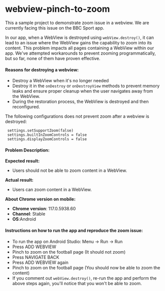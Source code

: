 # webview-pinch-to-zoom

This a sample project to demonstrate zoom issue in a webview. We are currently facing this issue on the BBC Sport app.

In our app, when a WebView is destroyed using `webView.destroy()`, it can lead to an issue where the WebView gains the capability to zoom into its content.
This problem impacts all pages containing a WebView within our app. We've attempted workarounds to prevent zooming programmatically, but so far, none of them have proven effective.

#### Reasons for destroying a webview:
* Destroy a WebView when it's no longer needed
* Destroy it in the `onDestroy` or `onDestroyView` methods to prevent memory leaks and ensure proper cleanup when the user navigates away from the WebView.
* During the restoration process, the WebView is destroyed and then reconfigured.

The following configurations does not prevent zoom after a webview is destroyed:
```
 settings.setSupportZoom(false)
 settings.builtInZoomControls = false
 settings.displayZoomControls = false
```

#### Problem Description:
**Expected result:**
* Users should not be able to zoom content in a WebView.

**Actual result:**
* Users can zoom content in a WebView.

**About Chrome version on mobile:**
* **Chrome version**: 117.0.5938.60
* **Channel**: Stable
* **OS**:Android

#### Instructions on how to run the app and reproduce the zoom issue:

* To run the app on Android Studio: Menu -> Run -> Run
* Press ADD WEBVIEW
* Pinch to zoom on the football page (It should not zoom)
* Press NAVIGATE BACK
* Press ADD WEBVIEW again
* Pinch to zoom on the football page (You should now be able to zoom the content)
* If you comment out `webView.destroy()`, re-run the app and perform the above steps again, you'll notice that you won't be able to zoom.

 
